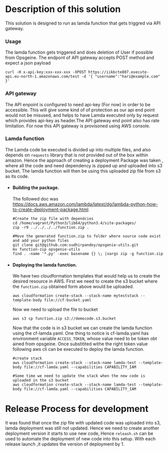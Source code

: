 # Description of this solution
This solution is designed to run as lamda function that gets triggred via API gateway.

### Usage
The lamda function gets triggered and does deletion of User if possible from Opsgeine. The endpont of API gateway accepts POST method and expect a json payload

```
curl -H x-api-key:xxx-xxx-xxx -XPOST https://iikbcte807.execute-api.eu-north-1.amazonaws.com/test -d '{ "username":"hari@example.com" }'
```

### API gateway
The API enpoint is configured to  need api-key (For now) in order to be accessible. This will give some kind of of protection as our api end point would not be misused, and helps to have Lamda executed only by request which provides api-key as header.The API gateway end point also has rate limitation. For now this API gateway is provisoned using AWS console. 


### Lamda function
The Lamda code  be executed is divided up into multiple files, and also depends on `requests` library that is not provided out of the box  within  amazon. Hence the approach of creating a deployment Package was taken , where all the code and need dependency is zipped up and uploaded into s3 bucket. The lamda function will then be using this uploaded zip file from s3 as its code.

* #### Building the package.
  The followed doc was https://docs.aws.amazon.com/lambda/latest/dg/lambda-python-how-to-create-deployment-package.html.
  ```
  #Create the zip file with dependcies
  cd /home/vagrant/Python3/lib64/python3.4/site-packages/
  zip -r9 ../../../../function.zip .

  #Move the generated function.zip to folder where source code exist and add your python files
  git clone git@github.com:sudhirpandey/opsgenie-utils.git
  mv function-zip opsgenie-utils
  find . -name '*.py' -exec basename {} \; |xargs zip -g function.zip  
  ```
* #### Deploying the lamda function.
  We have two cloudformation templates that would help us to create the desired resource in AWS.
  First we need to create the s3 bucket where the `function.zip` obtained form above would be uploaded.
  ```
  aws cloudformation create-stack --stack-name myteststack --template-body file://cf-bucket.yaml
  ```

  Now we need to upload the file to bucket 
  ```
  aws s3 cp function.zip s3://democode.s3.bucket
  ```
  
  Now that the code is in s3 bucket we can create the lamda function using the cf-lamda.yaml. One thing to notice is cf-lamda.yaml has environment variable `ACCESS_TOKEN`, whose value need to be token obt  ained from opsgeine. Once substitited withe the right token value following aws cli can be executed to deploy the lamda function. 
  ```
  #create stack
  aws cloudformation create-stack --stack-name lamda-test --template-body file://cf-lamda.yaml --capabilities CAPABILITY_IAM

  #Some time we need to update the stack when the new code is uploaded in the s3 bucket
  aws cloudformation create-stack --stack-name lamda-test --template-body file://cf-lamda.yaml --capabilities CAPABILITY_IAM

  ```

# Release Process for development
It was found that once the zip file with updated code was uploaded into s3, lamda deployment was still not updated. Hence we need to create another deployment version it starts to use new code, Hence `releash.sh` can be used to automate the deployment of new code into this setup. With each release launch ,it updates the version of deployment by 1.

